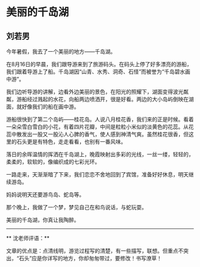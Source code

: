 # 美丽的千岛湖 #

## 刘若男 ##

今年暑假，我去了一个美丽的地方——千岛湖。

在8月16日的早晨，我们跟导游来到了旅游码头。在码头上停了好多漂亮的游船，我们跟着导游上了船。千岛湖因“山青、水秀、洞奇、石怪”而被誉为“千岛碧水画中游”。

我们边听导游的讲解，边看外边美丽的景色，在阳光的照耀下，湖面变得波光粼粼，游船经过溅起的水花，向船两边喷洒开，很是好看。两边的大小岛屿倒映在湖面，就好像我们的船在画中游。

游船很快到了第二个岛屿——桂花岛。人说八月桂花香，我们来的正是时候。看着一朵朵雪白雪白的小花，有着四片花瓣，中间是粒粒小米似的淡黄色的花蕊。从花蕊中散发出一股又一股沁人心脾的香气，使人感到神清气爽。虽然桂花很香，但这里的石头更是有特色，走走看看，也别有一番风味。

落日的余晖温情的挥洒在千岛湖上，晚霞映射出多彩的光线，一丝一缕，轻轻的，柔柔的，软软的，像编织成的七彩光环。

一路走来，天渐渐暗了下来，我们恋恋不舍地回到了宾馆，准备好好休息，明天继续游岛。

妈妈说明天还要游鸟岛、蛇岛等。

那个晚上，我做了一个梦，梦见自己在和鸟说话，与蛇玩耍。

美丽的千岛湖，你真让我陶醉。

-------------------------------------

** 沈老师评语：**

文章的优点是：点清线明，游览过程写的清楚，有一些描写，联想。但重点不突出，“石头”应是你详写的地方，你却匆匆带过，要修改！书写潦草！